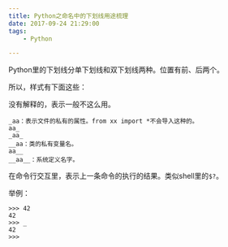 ```yaml
---
title: Python之命名中的下划线用途梳理
date: 2017-09-24 21:29:00
tags:
	- Python

---
```




Python里的下划线分单下划线和双下划线两种。位置有前、后两个。

所以，样式有下面这些：

没有解释的，表示一般不这么用。

```
_aa：表示文件的私有的属性。from xx import *不会导入这种的。
aa_
_aa_
__aa：类的私有变量名。
aa__
__aa__：系统定义名字。

```



在命令行交互里，表示上一条命令的执行的结果。类似shell里的`$?`。

举例：

```
>>> 42
42
>>> _
42
>>> 
```



